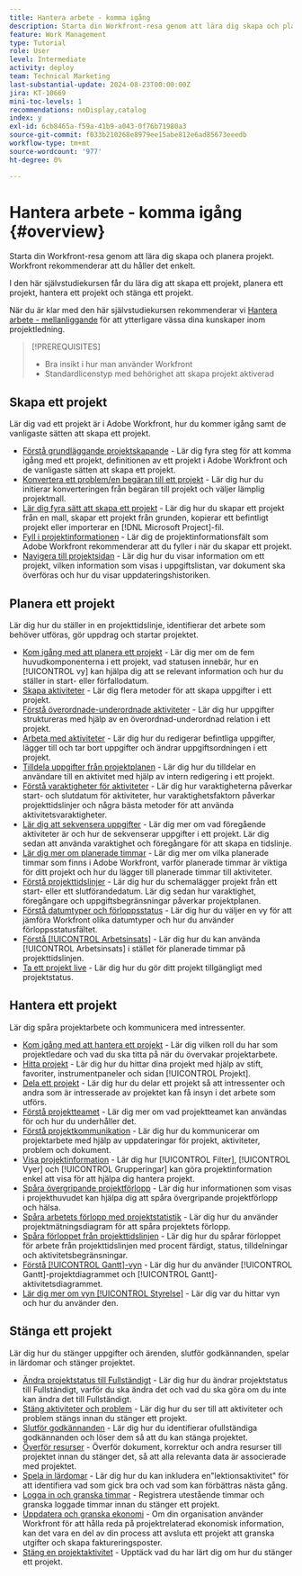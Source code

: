 ```yaml
---
title: Hantera arbete - komma igång
description: Starta din Workfront-resa genom att lära dig skapa och planera projekt. Workfront rekommenderar att du håller det enkelt.
feature: Work Management
type: Tutorial
role: User
level: Intermediate
activity: deploy
team: Technical Marketing
last-substantial-update: 2024-08-23T00:00:00Z
jira: KT-10669
mini-toc-levels: 1
recommendations: noDisplay,catalog
index: y
exl-id: 6cb8465a-f59a-41b9-a043-0f76b71980a3
source-git-commit: f033b210268e8979ee15abe812e6ad85673eeedb
workflow-type: tm+mt
source-wordcount: '977'
ht-degree: 0%

---
```


# Hantera arbete - komma igång {#overview}

Starta din Workfront-resa genom att lära dig skapa och planera projekt. Workfront rekommenderar att du håller det enkelt.

I den här självstudiekursen får du lära dig att skapa ett projekt, planera ett projekt, hantera ett projekt och stänga ett projekt.

När du är klar med den här självstudiekursen rekommenderar vi [Hantera arbete - mellanliggande](https://experienceleague.adobe.com/docs/workfront-learn/manage-work-intermediate/overview.html) för att ytterligare vässa dina kunskaper inom projektledning.

>[!PREREQUISITES]
>
>* Bra insikt i hur man använder Workfront
>* Standardlicenstyp med behörighet att skapa projekt aktiverad

## Skapa ett projekt

Lär dig vad ett projekt är i Adobe Workfront, hur du kommer igång samt de vanligaste sätten att skapa ett projekt.

* [Förstå grundläggande projektskapande](understand-basic-project-creation.md) - Lär dig fyra steg för att komma igång med ett projekt, definitionen av ett projekt i Adobe Workfront och de vanligaste sätten att skapa ett projekt.
* [Konvertera ett problem/en begäran till ett projekt](create-a-project-from-a-request.md) - Lär dig hur du initierar konverteringen från begäran till projekt och väljer lämplig projektmall.
* [Lär dig fyra sätt att skapa ett projekt](understand-other-ways-to-create-projects.md) - Lär dig hur du skapar ett projekt från en mall, skapar ett projekt från grunden, kopierar ett befintligt projekt eller importerar en [!DNL Microsoft Project]-fil.
* [Fyll i projektinformationen](fill-in-the-project-details.md) - Lär dig de projektinformationsfält som Adobe Workfront rekommenderar att du fyller i när du skapar ett projekt.
* [Navigera till projektsidan](navigate-the-project-page.md) - Lär dig hur du visar information om ett projekt, vilken information som visas i uppgiftslistan, var dokument ska överföras och hur du visar uppdateringshistoriken.

## Planera ett projekt

Lär dig hur du ställer in en projekttidslinje, identifierar det arbete som behöver utföras, gör uppdrag och startar projektet.

* [Kom igång med att planera ett projekt](getting-started-plan-a-project.md) - Lär dig mer om de fem huvudkomponenterna i ett projekt, vad statusen innebär, hur en [!UICONTROL vy] kan hjälpa dig att se relevant information och hur du ställer in start- eller förfallodatum.
* [Skapa aktiviteter](how-to-create-tasks.md) - Lär dig flera metoder för att skapa uppgifter i ett projekt.
* [Förstå överordnade-underordnade aktiviteter](understand-parent-child-tasks.md) - Lär dig hur uppgifter struktureras med hjälp av en överordnad-underordnad relation i ett projekt.
* [Arbeta med aktiviteter](work-with-tasks.md) - Lär dig hur du redigerar befintliga uppgifter, lägger till och tar bort uppgifter och ändrar uppgiftsordningen i ett projekt.
* [Tilldela uppgifter från projektplanen](assign-tasks-from-the-project-plan.md) - Lär dig hur du tilldelar en användare till en aktivitet med hjälp av intern redigering i ett projekt.
* [Förstå varaktigheter för aktiviteter](understand-task-durations.md) - Lär dig hur varaktigheterna påverkar start- och slutdatum för aktiviteter, hur varaktighetsfaktorn påverkar projekttidslinjer och några bästa metoder för att använda aktivitetsvaraktigheter.
* [Lär dig att sekvensera uppgifter](learn-to-sequence-tasks.md) - Lär dig mer om vad föregående aktiviteter är och hur de sekvenserar uppgifter i ett projekt. Lär dig sedan att använda varaktighet och föregångare för att skapa en tidslinje.
* [Lär dig mer om planerade timmar](understand-planned-hours.md) - Lär dig mer om vilka planerade timmar som finns i Adobe Workfront, varför planerade timmar är viktiga för ditt projekt och hur du lägger till planerade timmar till aktiviteter.
* [Förstå projekttidslinjer](understand-project-timelines.md) - Lär dig hur du schemalägger projekt från ett start- eller ett slutförandedatum. Lär dig sedan hur varaktighet, föregångare och uppgiftsbegränsningar påverkar projektplanen.
* [Förstå datumtyper och förloppsstatus](understand-task-dates-and-progress-status.md) - Lär dig hur du väljer en vy för att jämföra Workfront olika datumtyper och hur du använder förloppsstatusfältet.
* [Förstå [!UICONTROL Arbetsinsats]](understand-work-effort.md) - Lär dig hur du kan använda [!UICONTROL Arbetsinsats] i stället för planerade timmar på projekttidslinjen.
* [Ta ett projekt live](take-a-project-live.md) - Lär dig hur du gör ditt projekt tillgängligt med projektstatus.

## Hantera ett projekt

Lär dig spåra projektarbete och kommunicera med intressenter.

* [Kom igång med att hantera ett projekt](getting-started-manage-a-project.md) - Lär dig vilken roll du har som projektledare och vad du ska titta på när du övervakar projektarbete.
* [Hitta projekt](find-projects.md) - Lär dig hur du hittar dina projekt med hjälp av stift, favoriter, instrumentpaneler och sidan [!UICONTROL Projekt].
* [Dela ett projekt](share-a-project.md) - Lär dig hur du delar ett projekt så att intressenter och andra som är intresserade av projektet kan få insyn i det arbete som utförs.
* [Förstå projektteamet](understand-the-project-team.md) - Lär dig mer om vad projektteamet kan användas för och hur du underhåller det.
* [Förstå projektkommunikation](understand-project-communication.md) - Lär dig hur du kommunicerar om projektarbete med hjälp av uppdateringar för projekt, aktiviteter, problem och dokument.
* [Visa projektinformation](view-project-information.md) - Lär dig hur [!UICONTROL Filter], [!UICONTROL Vyer] och [!UICONTROL Grupperingar] kan göra projektinformation enkel att visa för att hjälpa dig hantera projekt.
* [Spåra övergripande projektförlopp](track-overall-project-progress.md) - Lär dig hur informationen som visas i projekthuvudet kan hjälpa dig att spåra övergripande projektförlopp och hälsa.
* [Spåra arbetets förlopp med projektstatistik](track-work-progress-with-project-metrics.md) - Lär dig hur du använder projektmätningsdiagram för att spåra projektets förlopp.
* [Spåra förloppet från projekttidslinjen](track-work-progress-from-the-project-timeline.md) - Lär dig hur du spårar förloppet för arbete från projekttidslinjen med procent färdigt, status, tilldelningar och aktivitetsbegränsningar.
* [Förstå [!UICONTROL Gantt]-vyn](understand-the-gantt-view.md) - Lär dig hur du använder [!UICONTROL Gantt]-projektdiagrammet och [!UICONTROL Gantt]-aktivitetsdiagrammet.
* [Lär dig mer om vyn [!UICONTROL Styrelse]](understand-the-board-view.md) - Lär dig var du hittar vyn och hur du använder den.

## Stänga ett projekt

Lär dig hur du stänger uppgifter och ärenden, slutför godkännanden, spelar in lärdomar och stänger projektet.

* [Ändra projektstatus till Fullständigt](change-the-project-status.md) - Lär dig hur du ändrar projektstatus till Fullständigt, varför du ska ändra det och vad du ska göra om du inte kan ändra det till Fullständigt.
* [Stäng aktiviteter och problem](close-tasks-and-issues.md) - Lär dig hur du ser till att aktiviteter och problem stängs innan du stänger ett projekt.
* [Slutför godkännanden](complete-approvals.md) - Lär dig hur du identifierar ofullständiga godkännanden och löser dem så att du kan stänga projektet.
* [Överför resurser](upload-assets.md) - Överför dokument, korrektur och andra resurser till projektet innan du stänger det, så att alla relevanta data är associerade med projektet.
* [Spela in lärdomar](lessons-learned-from-closing-a-project.md) - Lär dig hur du kan inkludera en&quot;lektionsaktivitet&quot; för att identifiera vad som gick bra och vad som kan förbättras nästa gång.
* [Logga in och granska timmar](log-and-review-hours.md) - Registrera utestående timmar och granska loggade timmar innan du stänger ett projekt.
* [Uppdatera och granska ekonomi](update-and-review-finances.md) - Om din organisation använder Workfront för att hålla reda på projektrelaterad ekonomisk information, kan det vara en del av din process att avsluta ett projekt att granska utgifter och skapa faktureringsposter.
* [Stäng en projektaktivitet](close-a-project-activity.md) - Upptäck vad du har lärt dig om hur du stänger ett projekt.

